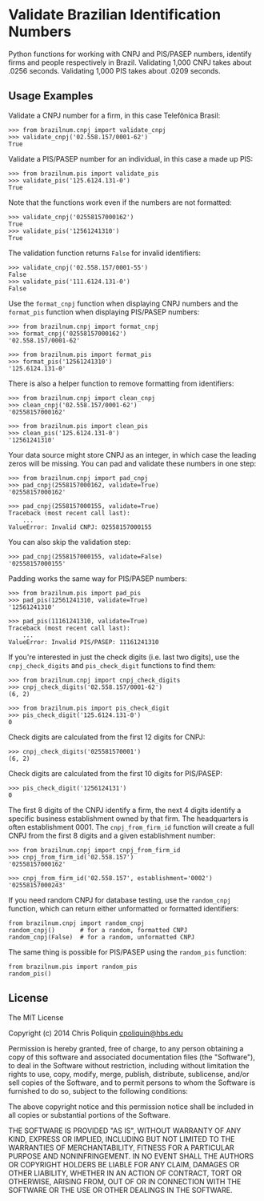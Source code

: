 Validate Brazilian Identification Numbers
=========================================

Python functions for working with CNPJ and PIS/PASEP numbers, identify firms
and people respectively in Brazil. Validating 1,000 CNPJ takes about .0256
seconds. Validating 1,000 PIS takes about .0209 seconds.

Usage Examples
--------------

Validate a CNPJ number for a firm, in this case Telefônica Brasil:

    >>> from brazilnum.cnpj import validate_cnpj
    >>> validate_cnpj('02.558.157/0001-62')
    True

Validate a PIS/PASEP number for an individual, in this case a made up PIS:

    >>> from brazilnum.pis import validate_pis
    >>> validate_pis('125.6124.131-0')
    True

Note that the functions work even if the numbers are not formatted:

    >>> validate_cnpj('02558157000162')
    True
    >>> validate_pis('12561241310')
    True

The validation function returns ``False`` for invalid identifiers:

    >>> validate_cnpj('02.558.157/0001-55')
    False
    >>> validate_pis('111.6124.131-0')
    False

Use the ``format_cnpj`` function when displaying CNPJ numbers and the
``format_pis`` function when displaying PIS/PASEP numbers:

    >>> from brazilnum.cnpj import format_cnpj
    >>> format_cnpj('02558157000162')
    '02.558.157/0001-62'

    >>> from brazilnum.pis import format_pis
    >>> format_pis('12561241310')
    '125.6124.131-0'

There is also a helper function to remove formatting from identifiers:

    >>> from brazilnum.cnpj import clean_cnpj
    >>> clean_cnpj('02.558.157/0001-62')
    '02558157000162'
    
    >>> from brazilnum.pis import clean_pis
    >>> clean_pis('125.6124.131-0')
    '12561241310'

Your data source might store CNPJ as an integer, in which case the leading
zeros will be missing. You can pad and validate these numbers in one step:

    >>> from brazilnum.cnpj import pad_cnpj
    >>> pad_cnpj(2558157000162, validate=True)
    '02558157000162'
    
    >>> pad_cnpj(2558157000155, validate=True)
    Traceback (most recent call last):
        ...
    ValueError: Invalid CNPJ: 02558157000155

You can also skip the validation step:

    >>> pad_cnpj(2558157000155, validate=False)
    '02558157000155'

Padding works the same way for PIS/PASEP numbers:

    >>> from brazilnum.pis import pad_pis
    >>> pad_pis(12561241310, validate=True)
    '12561241310'

    >>> pad_pis(11161241310, validate=True)
    Traceback (most recent call last):
        ...
    ValueError: Invalid PIS/PASEP: 11161241310


If you're interested in just the check digits (i.e. last two digits), use the
``cnpj_check_digits`` and ``pis_check_digit`` functions to find them:

    >>> from brazilnum.cnpj import cnpj_check_digits
    >>> cnpj_check_digits('02.558.157/0001-62')
    (6, 2)

    >>> from brazilnum.pis import pis_check_digit
    >>> pis_check_digit('125.6124.131-0')
    0

Check digits are calculated from the first 12 digits for CNPJ:

    >>> cnpj_check_digits('025581570001')
    (6, 2)

Check digits are calculated from the first 10 digits for PIS/PASEP:

    >>> pis_check_digit('1256124131')
    0

The first 8 digits of the CNPJ identify a firm, the next 4 digits identify a
specific business establishment owned by that firm.  The headquarters is often
establishment 0001.  The ``cnpj_from_firm_id`` function will create a full CNPJ
from the first 8 digits and a given establishment number:

    >>> from brazilnum.cnpj import cnpj_from_firm_id
    >>> cnpj_from_firm_id('02.558.157')
    '02558157000162'

    >>> cnpj_from_firm_id('02.558.157', establishment='0002')
    '02558157000243'

If you need random CNPJ for database testing, use the ``random_cnpj`` function,
which can return either unformatted or formatted identifiers:

    from brazilnum.cnpj import random_cnpj
    random_cnpj()       # for a random, formatted CNPJ
    random_cnpj(False)  # for a random, unformatted CNPJ

The same thing is possible for PIS/PASEP using the ``random_pis`` function:

    from brazilnum.pis import random_pis
    random_pis()


License
-------

The MIT License

Copyright (c) 2014 Chris Poliquin <cpoliquin@hbs.edu>

Permission is hereby granted, free of charge, to any person obtaining a copy
of this software and associated documentation files (the "Software"), to deal
in the Software without restriction, including without limitation the rights
to use, copy, modify, merge, publish, distribute, sublicense, and/or sell
copies of the Software, and to permit persons to whom the Software is
furnished to do so, subject to the following conditions:

The above copyright notice and this permission notice shall be included in
all copies or substantial portions of the Software.

THE SOFTWARE IS PROVIDED "AS IS", WITHOUT WARRANTY OF ANY KIND, EXPRESS OR
IMPLIED, INCLUDING BUT NOT LIMITED TO THE WARRANTIES OF MERCHANTABILITY,
FITNESS FOR A PARTICULAR PURPOSE AND NONINFRINGEMENT. IN NO EVENT SHALL THE
AUTHORS OR COPYRIGHT HOLDERS BE LIABLE FOR ANY CLAIM, DAMAGES OR OTHER
LIABILITY, WHETHER IN AN ACTION OF CONTRACT, TORT OR OTHERWISE, ARISING FROM,
OUT OF OR IN CONNECTION WITH THE SOFTWARE OR THE USE OR OTHER DEALINGS IN
THE SOFTWARE.

